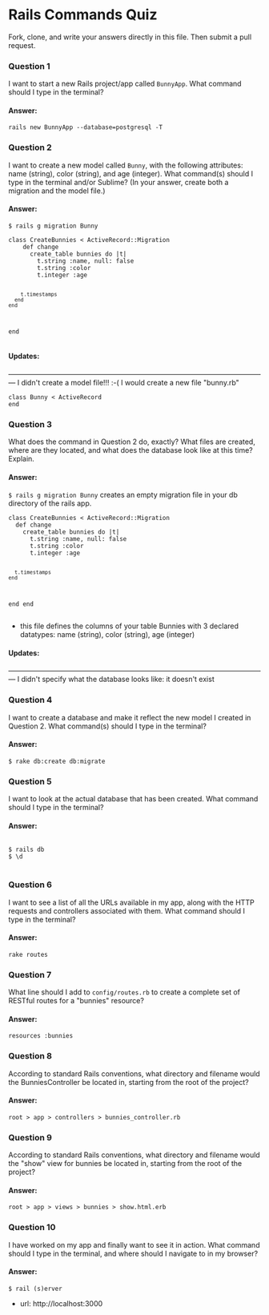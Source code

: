 # Rails Commands Quiz

Fork, clone, and write your answers directly in this file. Then submit a pull request.


### Question 1

I want to start a new Rails project/app called `BunnyApp`. What command should I type in the terminal?

#### Answer:
<code>rails new BunnyApp --database=postgresql -T</code>


### Question 2

I want to create a new model called `Bunny`, with the following attributes: name (string), color (string), and age (integer). What command(s) should I type in the terminal and/or Sublime? (In your answer, create both a migration and the model file.)

#### Answer:
<code>$ rails g migration Bunny</code>
<p>
  <pre><code>class CreateBunnies &lt; ActiveRecord::Migration
    def change
      create_table bunnies do |t|
        t.string :name, null: false
        t.string :color
        t.integer :age

        t.timestamps
      end
    end
  end</code></pre>
</p>

#### Updates:
—————————————————————————————————————
I didn't create a model file!!! :-(
I would create a new file "bunny.rb"
<p>
<pre>
<code>class Bunny < ActiveRecord
end</code>
</pre>
</p>

### Question 3
What does the command in Question 2 do, exactly? What files are created, where are they located, and what does the database look like at this time? Explain.

#### Answer:
<code>$ rails g migration Bunny</code> creates an empty migration file in your db directory of the rails app. 
<br>
<p>
  <pre><code>class CreateBunnies &lt; ActiveRecord::Migration
  def change
    create_table bunnies do |t|
      t.string :name, null: false
      t.string :color
      t.integer :age

      t.timestamps
    end
  end
end</code></pre>
</p>

* this file defines the columns of your table Bunnies with 3 declared datatypes: name (string), color (string), age (integer)

#### Updates:
—————————————————————————————————————
I didn't specify what the database looks like: it doesn't exist

### Question 4

I want to create a database and make it reflect the new model I created in Question 2. What command(s) should I type in the terminal?

#### Answer:
<code>$ rake db:create db:migrate</code>


### Question 5

I want to look at the actual database that has been created. What command should I type in the terminal?

#### Answer:
<p><pre>
<code>
$ rails db
$ \d
</code>  
</pre>
</p>

### Question 6

I want to see a list of all the URLs available in my app, along with the HTTP requests and controllers associated with them. What command should I type in the terminal?

#### Answer:
<code>rake routes</code>

### Question 7

What line should I add to `config/routes.rb` to create a complete set of RESTful routes for a "bunnies" resource?

#### Answer:
<code>resources :bunnies</code>


### Question 8

According to standard Rails conventions, what directory and filename would the BunniesController be located in, starting from the root of the project?

#### Answer:
<p><pre><code>root > app > controllers > bunnies_controller.rb</code></pre></p>


### Question 9

According to standard Rails conventions, what directory and filename would the "show" view for bunnies be located in, starting from the root of the project?

#### Answer:
<p><pre><code>root > app > views > bunnies > show.html.erb</code></pre></p>


### Question 10

I have worked on my app and finally want to see it in action. What command should I type in the terminal, and where should I navigate to in my browser?

#### Answer:
<p><pre><code>$ rail (s)erver</code></pre></p>


* url: http://localhost:3000



